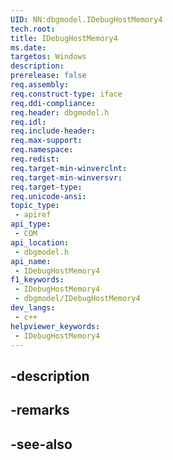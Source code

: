 ```yaml
---
UID: NN:dbgmodel.IDebugHostMemory4
tech.root: 
title: IDebugHostMemory4
ms.date: 
targetos: Windows
description: 
prerelease: false
req.assembly: 
req.construct-type: iface
req.ddi-compliance: 
req.header: dbgmodel.h
req.idl: 
req.include-header: 
req.max-support: 
req.namespace: 
req.redist: 
req.target-min-winverclnt: 
req.target-min-winversvr: 
req.target-type: 
req.unicode-ansi: 
topic_type:
 - apiref
api_type:
 - COM
api_location:
 - dbgmodel.h
api_name:
 - IDebugHostMemory4
f1_keywords:
 - IDebugHostMemory4
 - dbgmodel/IDebugHostMemory4
dev_langs:
 - c++
helpviewer_keywords:
 - IDebugHostMemory4
---
```


## -description

## -remarks

## -see-also

